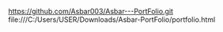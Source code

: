 https://github.com/Asbar003/Asbar---PortFolio.git
file:///C:/Users/USER/Downloads/Asbar-PortFolio/portfolio.html

